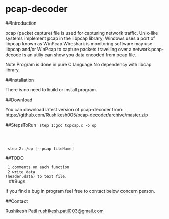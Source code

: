 pcap-decoder
=============

##Introduction

pcap (packet capture) file is used for capturing network traffic. Unix-like systems implement pcap in the libpcap library; Windows uses a port of libpcap known as WinPcap.Wireshark is monitoring software may use libpcap and/or WinPcap to capture packets travelling over a network.pcap-decode is an utiliy can show you data encoded from pcap file.

Note:Program is done in pure C language.No dependency with libcap library.

##Installation

There is no need to build or install program.

##Download

You can download latest version of pcap-decoder from:
https://github.com/Rushikesh005/pcap-decoder/archive/master.zip

##StepsToRun
<code>
step 1:gcc tcpcap.c -o op

</code></br>
<code>
step 2:./op [--pcap fileName]
</code>

##TODO<br>
<code><br>
1.comments on each function<br>
2.write data (header,data) to text file.<br>
</code>
##Bugs

If you find a bug in program feel free to contact below concern person.

##Contact

Rushikesh Patil
rushikesh.patil003@gmail.com
